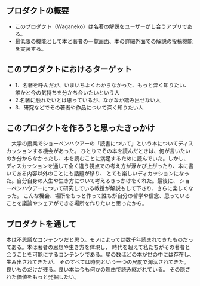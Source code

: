 ## プロダクトの概要
* このプロダクト（Waganeko）は名著の解説をユーザーがし合うアプリである。
* 最低限の機能として本と著者の一覧画面、本の詳細外面での解説の投稿機能を実装する。

## このプロダクトにおけるターゲット
* 1．名著を呼んだが、いまいちよくわからなかった、もっと深く知りたい、誰かと今の気持ちを分かち合いたいという人
* 2.名著に触れたいとは思っているが、なかなか踏み出せない人
* 3．研究などでその著者や作品について深く知りたい人

## このプロダクトを作ろうと思ったきっかけ
　大学の授業でショーペンハウアーの「読書について」という本についてディスカッションする機会があった。
ひとりでその本を読んだときは、何が言いたいのか分からなかったし、本を読むことに満足するために読んでいた。しかし、
ディスカッションを通して全く違う視点での考え方が浮かび上がったり、本に書いてある内容以外のことにも話題が移り、
とても楽しいディカッションになった。自分自身の人生や生き方について考えるきっかけをくれた。最後に、
ショーペンハウアーについて研究している教授が解説もして下さり、さらに楽しくなった。
こんな機会、場所をもっと作って誰もが自分の哲学や信念、思っていることを議論やシェアができる場所を作りたいと思ったから。

## プロダクトを通して
本は不思議なコンテンツだと思う。モノによっては数千年読まれてきたものだってある。本は著者の思想や生き方を体現し、
時代を超えて私たちがその著者と会うことを可能にするコンテンツである。星の数ほどの本が世の中には存在し、生み出されてきたが、
そのすべては時間という一つの尺度で淘汰されてきた。良いものだけが残る。良い本は今も何かの理由で読み継がれている。
その隠された価値をもっと発掘したい。

